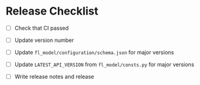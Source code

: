 
# Release Checklist

* [ ] Check that CI passed

* [ ] Update version number

* [ ] Update `fl_model/configuration/schema.json` for major versions

* [ ] Update `LATEST_API_VERSION` from `fl_model/consts.py` for major versions

* [ ] Write release notes and release
